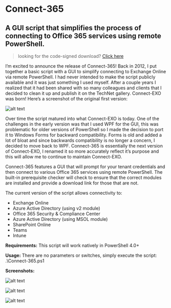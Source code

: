 # Connect-365
## A GUI script that simplifies the process of connecting to Office 365 services using remote PowerShell.

> looking for the code-signed download? [Click here](https://github.com/cgoosen/Connect-365/releases)

I’m excited to announce the release of Connect-365! Back in 2012, I put together a basic script with a GUI to simplify connecting to Exchange Online via remote PowerShell. I had never intended to make the script publicly available and it was just something I used myself. After a couple years I realized that it had been shared with so many colleagues and clients that I decided to clean it up and publish it on the TechNet gallery. Connect-EXO was born! Here’s a screenshot of the original first version:

![alt text](https://www.cgoosen.com/wp-content/uploads/2017/03/Capture1-300x281.png)

Over time the script matured into what Connect-EXO is today. One of the challenges in the early version was that I used WPF for the GUI, this was problematic for older versions of PowerShell so I made the decision to port it to Windows Forms for backward compatibility. Forms is old and added a lot of bloat and since backwards compatibility is no longer a concern, I decided to move back to WPF. Connect-365 is essentially the next version of Connect-EXO, I renamed it so more accurately reflect it’s purpose and this will allow me to continue to maintain Connect-EXO.

Connect-365 features a GUI that will prompt for your tenant credentials and then connect to various Office 365 services using remote PowerShell. The built-in prerequisite checker will check to ensure that the correct modules are installed and provide a download link for those that are not.

The current version of the script allows connectivity to:
* Exchange Online
* Azure Active Directory (using v2 module)
* Office 365 Security & Compliance Center
* Azure Active Directory (using MSOL module)
* SharePoint Online
* Teams
* Intune

**Requirements:**
This script will work natively in PowerShell 4.0+

**Usage:**
There are no parameters or switches, simply execute the script: .\Connect-365.ps1

**Screenshots:**

![alt text](https://www.cgoosen.com/wp-content/uploads/2019/02/Screen-Shot-2019-02-27-at-2.09.37-PM.png)

![alt text](https://www.cgoosen.com/wp-content/uploads/2017/03/Screen-Shot-2019-02-27-at-2.09.09-PM.png)

![alt text](https://www.cgoosen.com/wp-content/uploads/2017/03/c-768x153.png)
